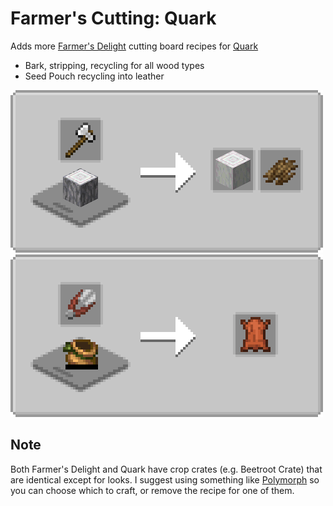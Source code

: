 # Farmer's Cutting: Quark
Adds more [Farmer's Delight](https://modrinth.com/mod/farmers-delight) cutting board recipes for [Quark](https://modrinth.com/mod/quark)

- Bark, stripping, recycling for all wood types
- Seed Pouch recycling into leather

![Wood Cutting](media/woodcutting.png) ![Seed Pouch Cutting](media/seedpouchcutting.png)

## Note
Both Farmer's Delight and Quark have crop crates (e.g. Beetroot Crate) that are identical except for looks. I suggest using something like [Polymorph](https://modrinth.com/mod/polymorph) so you can choose which to craft, or remove the recipe for one of them.